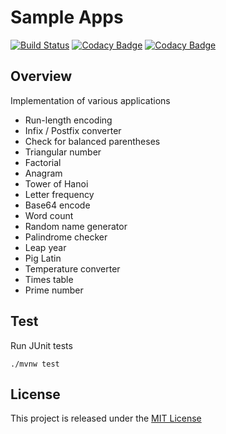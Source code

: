 # Sample Apps
[![Build Status](https://travis-ci.org/nmuzychuk/sample-apps.svg?branch=master)](https://travis-ci.org/nmuzychuk/sample-apps)
[![Codacy Badge](https://api.codacy.com/project/badge/Grade/86d3034c250d434d9db7b427e2bd9667)](https://www.codacy.com/app/nmuzychuk/sample-apps)
[![Codacy Badge](https://api.codacy.com/project/badge/Coverage/86d3034c250d434d9db7b427e2bd9667)](https://www.codacy.com/app/nmuzychuk/sample-apps)

## Overview
Implementation of various applications
- Run-length encoding
- Infix / Postfix converter
- Check for balanced parentheses
- Triangular number
- Factorial
- Anagram
- Tower of Hanoi
- Letter frequency
- Base64 encode
- Word count
- Random name generator
- Palindrome checker
- Leap year
- Pig Latin
- Temperature converter
- Times table
- Prime number

## Test
Run JUnit tests
```
./mvnw test
```

## License
This project is released under the [MIT License](LICENSE.txt)
